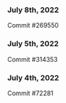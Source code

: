 ### July 8th, 2022

Commit #269550

### July 5th, 2022

Commit #314353


### July 4th, 2022

Commit #72281
